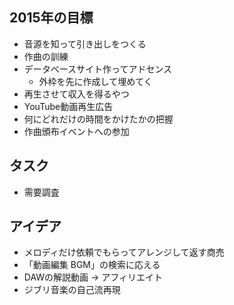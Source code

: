 ## 2015年の目標
- 音源を知って引き出しをつくる
- 作曲の訓練
- データベースサイト作ってアドセンス
    - 外枠を先に作成して埋めてく
- 再生させて収入を得るやつ
- YouTube動画再生広告
- 何にどれだけの時間をかけたかの把握
- 作曲頒布イベントへの参加

## タスク
- 需要調査

## アイデア
- メロディだけ依頼でもらってアレンジして返す商売
- 「動画編集 BGM」の検索に応える
- DAWの解説動画 → アフィリエイト
- ジブリ音楽の自己流再現
